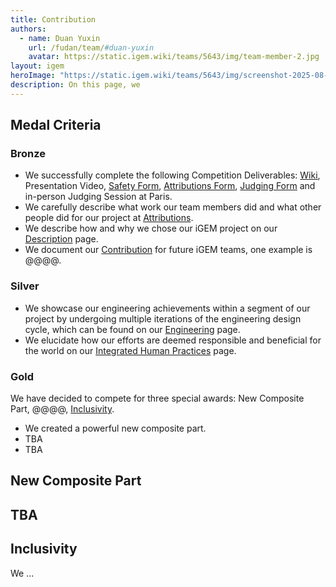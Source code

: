 ```yaml
---
title: Contribution
authors:
  - name: Duan Yuxin
    url: /fudan/team/#duan-yuxin
    avatar: https://static.igem.wiki/teams/5643/img/team-member-2.jpg
layout: igem
heroImage: "https://static.igem.wiki/teams/5643/img/screenshot-2025-08-06-at-21-23-43.webp"
description: On this page, we 
---
```


## Medal Criteria

### Bronze

- We successfully complete the following Competition Deliverables: [Wiki](/), Presentation Video, [Safety Form](https://teams.igem.org/5643/safety), [Attributions Form](https://teams.igem.org/wiki/5643/attributions), [Judging Form](https://teams.igem.org/5643/judging) and in-person Judging Session at Paris.
- We carefully describe what work our team members did and what other people did for our project at [Attributions](/attributions/).
- We describe how and why we chose our iGEM project on our [Description](/description/) page.
- We document our [Contribution](/contribution/) for future iGEM teams, one example is @@@@.

### Silver

- We showcase our engineering achievements within a segment of our project by undergoing multiple iterations of the engineering design cycle, which can be found on our [Engineering](/engineering/) page.
- We elucidate how our efforts are deemed responsible and beneficial for the world on our [Integrated Human Practices](/human-practices/) page.

### Gold

We have decided to compete for three special awards: New Composite Part, @@@@, [Inclusivity](/inclusivity/).

- We created a powerful new composite part.
- TBA
- TBA


## New Composite Part


## TBA


## Inclusivity

We ...
